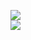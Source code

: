 [![](https://img.shields.io/badge/Made%20With-Github%20Spray-lightgrey.svg?style=for-the-badge&logo=github)](https://github.com/Annihil/github-spray#6871)  
[![](https://i.imgur.com/2DrTn0Z.gif)](https://github.com/Annihil/github-spray)